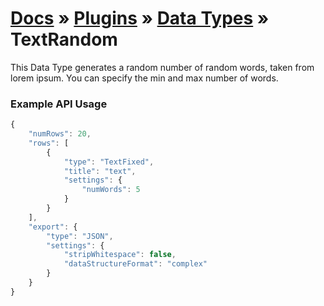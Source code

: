 # [Docs](../../../../../docs/README.md) &raquo; [Plugins](../../README.md) &raquo; [Data Types](../README.md) &raquo; TextRandom

This Data Type generates a random number of random words, taken from lorem ipsum. You can specify the min and max
number of words. 


### Example API Usage

```javascript
{
    "numRows": 20,
    "rows": [
        {
            "type": "TextFixed",
            "title": "text",
            "settings": {
                "numWords": 5 
            }
        }
    ],
    "export": {
        "type": "JSON",
        "settings": {
            "stripWhitespace": false,
            "dataStructureFormat": "complex"
        }
    }
}
```
